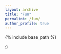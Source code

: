 ```yaml
---
layout: archive
title: "Fun"
permalink: /fun/
author_profile: true
---
```


{% include base_path %}

:)
